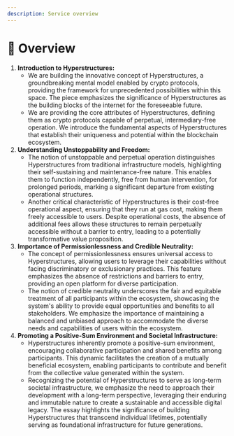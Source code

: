 ```yaml
---
description: Service overview
---
```


# 🎑 Overview

1. **Introduction to Hyperstructures:**
   * We are building the innovative concept of Hyperstructures, a groundbreaking mental model enabled by crypto protocols, providing the framework for unprecedented possibilities within this space. The piece emphasizes the significance of Hyperstructures as the building blocks of the internet for the foreseeable future.
   * We are providing the core attributes of Hyperstructures, defining them as crypto protocols capable of perpetual, intermediary-free operation. We introduce the fundamental aspects of Hyperstructures that establish their uniqueness and potential within the blockchain ecosystem.
2. **Understanding Unstoppability and Freedom:**
   * The notion of unstoppable and perpetual operation distinguishes Hyperstructures from traditional infrastructure models, highlighting their self-sustaining and maintenance-free nature. This enables them to function independently, free from human intervention, for prolonged periods, marking a significant departure from existing operational structures.
   * Another critical characteristic of Hyperstructures is their cost-free operational aspect, ensuring that they run at gas cost, making them freely accessible to users. Despite operational costs, the absence of additional fees allows these structures to remain perpetually accessible without a barrier to entry, leading to a potentially transformative value proposition.
3. **Importance of Permissionlessness and Credible Neutrality:**
   * The concept of permissionlessness ensures universal access to Hyperstructures, allowing users to leverage their capabilities without facing discriminatory or exclusionary practices. This feature emphasizes the absence of restrictions and barriers to entry, providing an open platform for diverse participation.
   * The notion of credible neutrality underscores the fair and equitable treatment of all participants within the ecosystem, showcasing the system's ability to provide equal opportunities and benefits to all stakeholders. We emphasize the importance of maintaining a balanced and unbiased approach to accommodate the diverse needs and capabilities of users within the ecosystem.
4. **Promoting a Positive-Sum Environment and Societal Infrastructure:**
   * Hyperstructures inherently promote a positive-sum environment, encouraging collaborative participation and shared benefits among participants. This dynamic facilitates the creation of a mutually beneficial ecosystem, enabling participants to contribute and benefit from the collective value generated within the system.
   * Recognizing the potential of Hyperstructures to serve as long-term societal infrastructure, we emphasize the need to approach their development with a long-term perspective, leveraging their enduring and immutable nature to create a sustainable and accessible digital legacy. The essay highlights the significance of building Hyperstructures that transcend individual lifetimes, potentially serving as foundational infrastructure for future generations.
